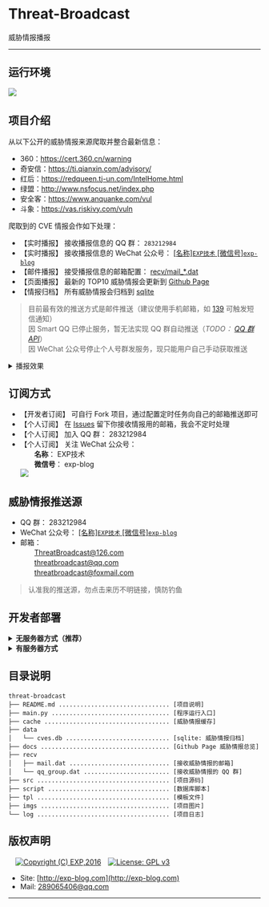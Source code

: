# Threat-Broadcast
威胁情报播报

------

## 运行环境

![](https://img.shields.io/badge/Python-3.8%2B-brightgreen.svg) 


## 项目介绍

从以下公开的威胁情报来源爬取并整合最新信息：

- 360：https://cert.360.cn/warning
- 奇安信：https://ti.qianxin.com/advisory/
- 红后：https://redqueen.tj-un.com/IntelHome.html
- 绿盟：http://www.nsfocus.net/index.php
- 安全客：https://www.anquanke.com/vul
- 斗象：https://vas.riskivy.com/vuln

爬取到的 CVE 情报会作如下处理：

- 【实时播报】 接收播报信息的 QQ 群： `283212984`
- 【实时播报】 接收播报信息的 WeChat 公众号： [\[名称\]`EXP技术` \[微信号\]`exp-blog`](imgs/wechat.png)
- 【邮件播报】 接受播报信息的邮箱配置： [recv/mail_*.dat](recv/mail.dat)
- 【页面播报】 最新的 TOP10 威胁情报会更新到 [Github Page](https://lyy289065406.github.io/threat-broadcast/)
- 【情报归档】 所有威胁情报会归档到 [sqlite](data/cves.db)


> 目前最有效的推送方式是邮件推送（建议使用手机邮箱，如 [139](https://appmail.mail.10086.cn) 可触发短信通知）
<br/> 因 Smart QQ 已停止服务，暂无法实现 QQ 群自动推送（*TODO： [QQ 群 API](https://qun.qq.com/doc.html)*）
<br/> 因 WeChat 公众号停止个人号群发服务，现只能用户自己手动获取推送

<details>
<summary>播报效果</summary>
<br/>

![](https://github.com/lyy289065406/threat-broadcast/blob/master/imgs/email.png)

</details>


## 订阅方式

- 【开发者订阅】 可自行 Fork 项目，通过配置定时任务向自己的邮箱推送即可
- 【个人订阅】 在 [Issues](https://github.com/lyy289065406/threat-broadcast/issues) 留下你接收情报用的邮箱，我会不定时处理
- 【个人订阅】 加入 QQ 群： 283212984
- 【个人订阅】 关注 WeChat 公众号：
<br/>　　**名称**： EXP技术
<br/>　　**微信号**： exp-blog
<br/>![](https://github.com/lyy289065406/threat-broadcast/blob/master/imgs/wechat.png)


## 威胁情报推送源

- QQ 群： 283212984
- WeChat 公众号： [\[名称\]`EXP技术` \[微信号\]`exp-blog`](imgs/wechat.png)
- 邮箱： 
<br/>　　ThreatBroadcast@126.com
<br/>　　threatbroadcast@qq.com
<br/>　　threatbroadcast@foxmail.com


> 认准我的推送源，勿点击来历不明链接，慎防钓鱼



## 开发者部署

<details>
<summary><b>无服务器方式（推荐）</b></summary>
<br/>

本项目已配置 [Github Actions](https://docs.github.com/cn/actions/configuring-and-managing-workflows/configuring-a-workflow)，因此你只需轻松几步即可实现部署：

- [Fork 本项目](https://github.com/lyy289065406/threat-broadcast) 到你的代码仓库
- 通过 Settings --> Secrets 配置用于 **发送** 威胁情报邮件的 3 个环境变量：
<br/>　　`MAIL_SMTP`： SMTP 服务器（国内推荐 QQ），如 `smtp.qq.com`
<br/>　　`MAIL_USER`： 邮箱账号，如 `threatbroadcast@qq.com`
<br/>　　`MAIL_PASS`： 邮箱密码
- 通过 Settings --> Secrets 配置用于 **接收** 威胁情报邮件的 1 个环境变量：
<br/>　　`MAIL_RECV`： 邮箱账号，若有多个则用英文逗号分隔，如 `abc@foxmail.com,xyz@gmail.com`
- 启用 Settings --> Actions 功能

> 尔后程序便会每小时执行一次，并自动生成 [Github Page](https://lyy289065406.github.io/threat-broadcast/) 播报页面（若要调整执行频率，可修改 [`autorun.yml`](.github/workflows/autorun.yml) 的 `schedule` 触发时点）

![](imgs/secrets.png)


</details>


<details>
<summary><b>有服务器方式</b></summary>
<br/>

### 安装

- 任意找一台 Linux 服务器（阿里云、腾讯云等）
- 安装 python 3.8
- 把仓库 checkout 到服务器本地： `git clone https://github.com/lyy289065406/threat-broadcast`

> 国内的云主机（阿里云/腾讯云等）为了避免滥发邮件默认关闭了对 SMTP 25 端口的出口流量，直接导致邮件无法发送。 解封需要到控制台申请，例如 《[阿里云 25 端口解封](https://help.aliyun.com/knowledge_detail/56130.html?spm=a2c4e.11153940.0.0.50664791wrBD3D&source=5176.11533457&userCode=r3yteowb&type=copy)》、 《[腾讯云 25 端口解封](https://cloud.tencent.com/document/product/213/40436)》


### 配置定时任务

- 修改 crontab 配置文件，设置定时任务： `vim /etc/crontab`
- 设置定时任务命令（每小时）： `0 * * * * root python ${workspace}/threat-broadcast/main.py [-any_args]`
- 注意脚本位置需使用绝对路径，根据实际 checkout 的位置修改即可
- 保存 crontab 配置文件后会自动生效，查看日志： `tail -10f /var/log/cron`

> 程序运行参数可通过 [`main.py -h`](main.py) 查看帮助文档


### 自动生成 Github Page 播报页面

- 安装 git 命令行客户端
- 安装 GitPython 模块： `pip install GitPython`
- 打开项目目录： `cd ${workspace}/threat-broadcast`
- 设置使用 SSH 与 Github 连接（避免提交内容时要输入账密），详见 [这里](https://help.github.com/en/articles/connecting-to-github-with-ssh)
- 若设置 SSH 后还要输入密码才能提交，则还需要把仓库的 https 协议改成 ssh，详见 [这里](https://help.github.com/en/articles/changing-a-remotes-url#switching-remote-urls-from-https-to-ssh)
- [`main.py`](main.py) 添加运行参数 `-ac` 可自动提交变更到仓库


> 只要爬取到新的威胁情报则会刷新 [`docs/index.html`](docs/index.html)，将其提交到仓库会自动更新 [Github Page](https://lyy289065406.github.io/threat-broadcast/)

</details>

## 目录说明

```
threat-broadcast
├── README.md ............................... [项目说明]
├── main.py ................................. [程序运行入口]
├── cache ................................... [威胁情报缓存]
├── data
│   └── cves.db ............................. [sqlite: 威胁情报归档]
├── docs .................................... [Github Page 威胁情报总览]
├── recv
│   ├── mail.dat ............................ [接收威胁情报的邮箱]
│   └── qq_group.dat ........................ [接收威胁情报的 QQ 群]
├── src ..................................... [项目源码]
├── script .................................. [数据库脚本]
├── tpl ..................................... [模板文件]
├── imgs .................................... [项目图片]
└── log ..................................... [项目日志]
```


## 版权声明

　[![Copyright (C) EXP,2016](https://img.shields.io/badge/Copyright%20(C)-EXP%202016-blue.svg)](http://exp-blog.com)　[![License: GPL v3](https://img.shields.io/badge/License-GPL%20v3-blue.svg)](https://www.gnu.org/licenses/gpl-3.0)

- Site: [http://exp-blog.com](http://exp-blog.com) 
- Mail: <a href="mailto:289065406@qq.com?subject=[EXP's Github]%20Your%20Question%20（请写下您的疑问）&amp;body=What%20can%20I%20help%20you?%20（需要我提供什么帮助吗？）">289065406@qq.com</a>


------
